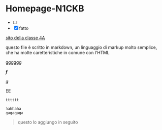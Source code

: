 # Homepage-N1CKB
- [ ]
- [x] fatto

<a href="sito della classe/index.html">sito della classe 4A</a>

questo file è scritto in markdown, un linguaggio di markup molto semplice, che ha molte caretteristiche in comune con l'HTML
<p>gggggg</p>

***f***

_g_

EE

``tttttt``

    hahhaha
    gagagaga


>questo lo aggiungo in seguito